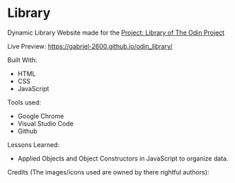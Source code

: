 # Library

Dynamic Library Website made for the [Project: Library of The Odin Project](https://www.theodinproject.com/lessons/node-path-javascript-library)

Live Preview: https://gabriel-2600.github.io/odin_library/

Built With:

- HTML
- CSS
- JavaScript

Tools used:

- Google Chrome
- Visual Studio Code
- Github

Lessons Learned:

- Applied Objects and Object Constructors in JavaScript to organize data.

Credits (The images/icons used are owned by there rightful authors):
